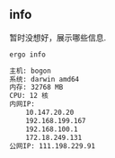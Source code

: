 ## info

暂时没想好，展示哪些信息.

```bash
ergo info

主机: bogon
系统: darwin amd64
内存: 32768 MB
CPU: 12 核
内网IP:
    10.147.20.20
    192.168.199.167
    192.168.100.1
    172.18.249.131
公网IP: 111.198.229.91

```
